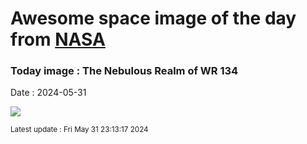 
# Awesome space image of the day from [NASA](https://api.nasa.gov/)

### Today image : The Nebulous Realm of WR 134
Date : 2024-05-31

![](https://apod.nasa.gov/apod/image/2405/NebulousRealmofWR134_1024.png)

<small>Latest update : Fri May 31 23:13:17 2024</small>
        